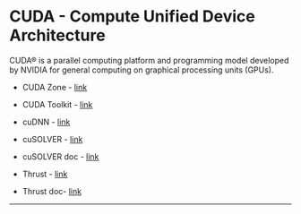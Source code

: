 # CUDA - Compute Unified Device Architecture
CUDA® is a parallel computing platform and programming model developed by NVIDIA for general computing on graphical processing units (GPUs). 
* CUDA Zone - [link](https://developer.nvidia.com/cuda-zone)
* CUDA Toolkit - [link](https://developer.nvidia.com/cuda-toolkit)

* cuDNN - [link](https://developer.nvidia.com/cudnn)
* cuSOLVER - [link](https://developer.nvidia.com/cusolver)
* cuSOLVER doc - [link](https://docs.nvidia.com/cuda/cusolver/)
* Thrust - [link](https://developer.nvidia.com/thrust)
* Thrust doc- [link](https://docs.nvidia.com/cuda/thrust/)

---
